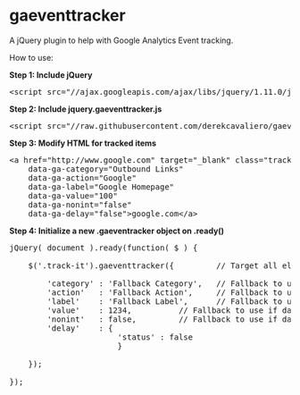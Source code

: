 gaeventtracker
==============

A jQuery plugin to help with Google Analytics Event tracking.

How to use:

<strong>Step 1: Include jQuery</strong>

<pre>
&lt;script src="//ajax.googleapis.com/ajax/libs/jquery/1.11.0/jquery.min.js"&gt;&lt;/script&gt;
</pre>

<strong>Step 2: Include jquery.gaeventtracker.js</strong>

<pre>
&lt;script src="//raw.githubusercontent.com/derekcavaliero/gaeventtracker/master/jquery.gaeventtracker.js"&gt;&lt;/script&gt;
</pre>

<strong>Step 3: Modify HTML for tracked items</strong>

<pre>
&lt;a href="http://www.google.com" target="_blank" class="track-it" 
    data-ga-category="Outbound Links" 
    data-ga-action="Google" 
    data-ga-label="Google Homepage" 
    data-ga-value="100" 
    data-ga-nonint="false" 
    data-ga-delay="false"&gt;google.com&lt;/a&gt;
</pre>

<strong>Step 4: Initialize a new .gaeventracker object on .ready()</strong>

<pre>
jQuery( document ).ready(function( $ ) {

	$('.track-it').gaeventtracker({ 		// Target all elements with class "track-it"
	
  		'category' : 'Fallback Category',	// Fallback to use if data-ga-category attribute isn't set
  		'action'   : 'Fallback Action',		// Fallback to use if data-ga-action attribute isn't set
  		'label'    : 'Fallback Label',		// Fallback to use if data-ga-label attribute isn't set
  		'value'    : 1234,			// Fallback to use if data-ga-value attribute isn't set
  		'nonint'   : false,			// Fallback to use if data-ga-nonint attribute isn't set
  		'delay'    : {
  		               'status' : false 
		               }
		               
	});	
	
});
</pre>
